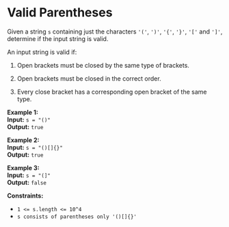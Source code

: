 # Valid Parentheses

Given a string `s` containing just the characters `'('`, `')'`, `'{'`, `'}'`, `'['` and `']'`, determine if the input string is valid.

An input string is valid if:

1. Open brackets must be closed by the same type of brackets.

2. Open brackets must be closed in the correct order.

3. Every close bracket has a corresponding open bracket of the same type.



**Example 1:** \
__Input:__ ```s = "()"```\
__Output:__ ```true```

**Example 2:** \
__Input:__ ```s = "()[]{}"```\
__Output:__ ```true```

**Example 3:** \
__Input:__ ```s = "(]"```\
__Output:__ ```false```



**Constraints:**
* ```1 <= s.length <= 10^4```
* ```s consists of parentheses only '()[]{}'```
